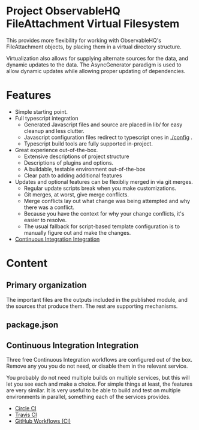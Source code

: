 # Project ObservableHQ FileAttachment Virtual Filesystem

This provides more flexibility for working with ObservableHQ's FileAttachment objects, by placing them in a virtual directory structure.

Virtualization also allows for supplying alternate sources for the data, and dynamic updates to the data. The AsyncGenerator paradigm is used to allow dynamic updates while allowing proper updating of dependencies.

# Features
* Simple starting point.
* Full typescript integration
  * Generated Javascript files and source are placed in lib/ for easy cleanup and less clutter.
  * Javascript configuration files redirect to typescript ones in [./config](config/README.md) .
  * Typescript build tools are fully supported in-project.
* Great experience out-of-the-box.
  * Extensive descriptions of project structure
  * Descriptions of plugins and options.
  * A buildable, testable environment out-of-the-box
  * Clear path to adding additional features
* Updates and optional features can be flexibliy merged in via git merges.
  * Regular update scripts break when you make customizations.
  * Git merges, at worst, give merge conflicts.
  * Merge conflicts lay out what change was being attempted and why there was a conflict.
  * Because you have the context for why your change conflicts, it's easier to resolve.
  * The usual fallback for script-based template configuration is to manually figure out and make the changes.
 * [Continuous Integration Integration](#continuous-integration-integration)

# Content

## Primary organization

The important files are the outputs included in the published module, and the sources that
produce them. The rest are supporting mechanisms.

## package.json



## Continuous Integration Integration
Three free Continuous Integration workflows are configured out of the box.  Remove any you
you do not need, or disable them in the relevant service.

You probably do not need multiple builds on multiple services, but this will let you see each and make a choice. For simple things at least, the features are very similar. It is very useful to be able to build and test on multiple environments in parallel, something each of the services provides.

* [Circle CI](https://circleci.com)
* [Travis CI](https://travis-ci.com)
* [GitHub Workflows (CI)](https://github.com)


